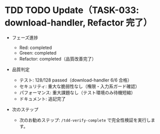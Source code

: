# TDD TODO Update（TASK-033: download-handler, Refactor 完了）

- フェーズ進捗
  - Red: completed
  - Green: completed
  - Refactor: completed（品質改善完了）

- 品質判定
  - テスト: 128/128 passed（download-handler 6/6 合格）
  - セキュリティ: 重大な脆弱性なし（権限・入力系ガード確認）
  - パフォーマンス: 重大課題なし（テスト環境のみ待機短縮）
  - ドキュメント: 追記完了

- 次のステップ
  - 次のお勧めステップ: `/tdd-verify-complete` で完全性検証を実行します。

